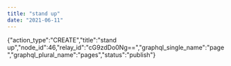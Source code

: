 ```yaml
---
title: "stand up"
date: "2021-06-11"
---
```


{"action\_type":"CREATE","title":"stand up","node\_id":46,"relay\_id":"cG9zdDo0Ng==","graphql\_single\_name":"page","graphql\_plural\_name":"pages","status":"publish"}
